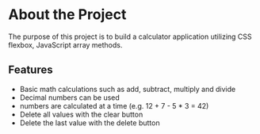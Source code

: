 # About the Project
The purpose of this project is to build a calculator application utilizing CSS flexbox, JavaScript array methods.

## Features
- Basic math calculations such as add, subtract, multiply and divide
- Decimal numbers can be used
- numbers are calculated at a time (e.g. 12 + 7 - 5 * 3 = 42)
- Delete all values with the clear button
- Delete the last value with the delete button